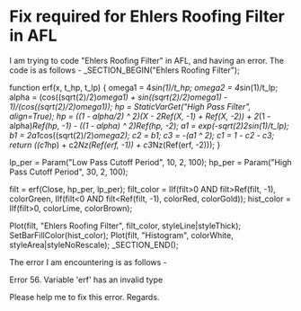 
# Fix required for Ehlers Roofing Filter in AFL

I am trying to code "Ehlers Roofing Filter" in AFL, and having an error. The code is as follows -
_SECTION_BEGIN("Ehlers Roofing Filter");

function erf(x, t_hp, t_lp)
{
omega1 = 4*sin(1)/t_hp;
omega2 = 4*sin(1)/t_lp;
alpha = (cos((sqrt(2)/2)*omega1) + sin((sqrt(2)/2)*omega1) - 1)/(cos((sqrt(2)/2)*omega1));
hp = StaticVarGet("High Pass Filter", align=True);
hp = ((1 - alpha/2) ^ 2)*(X - 2*Ref(X, -1) + Ref(X, -2)) + 2*(1 - alpha)*Ref(hp, -1) - ((1 - alpha) ^ 2)*Ref(hp, -2);
a1 = exp(-sqrt(2)*2*sin(1)/t_lp);
b1 = 2*a1*cos((sqrt(2)/2)*omega2);
c2 = b1;
c3 = -(a1 ^ 2);
c1 = 1 - c2 - c3;
return ((c1*hp) + c2*Nz(Ref(erf, -1)) + c3*Nz(Ref(erf, -2)));
}

lp_per = Param("Low Pass Cutoff Period", 10, 2, 100);
hp_per = Param("High Pass Cutoff Period", 30, 2, 100);

filt = erf(Close, hp_per, lp_per);
filt_color = IIf(filt>0 AND filt>Ref(filt, -1), colorGreen, IIf(filt<0 AND filt<Ref(filt, -1), colorRed, colorGold));
hist_color = IIf(filt>0, colorLime, colorBrown);

Plot(filt, "Ehlers Roofing Filter", filt_color, styleLine|styleThick);
SetBarFillColor(hist_color);
Plot(filt, "Histogram", colorWhite, styleArea|styleNoRescale);
_SECTION_END();

The error I am encountering is as follows -

Error 56. Variable 'erf' has an invalid type

Please help me to fix this error. Regards.

        